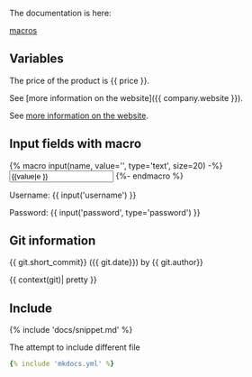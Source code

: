 The documentation is here:

[macros](https://mkdocs-macros-plugin.readthedocs.io/en/latest/)

## Variables

The price of the product is {{ price }}.

See [more information on the website]({{ company.website }}).

See <a href="{{ company.website }}">more information on the website</a>.

## Input fields with macro

{% macro input(name, value='', type='text', size=20) -%}
    <input type="{{ type }}" name="{{ name }}" value="{{
        value|e }}" size="{{ size }}">
{%- endmacro %}

<p>Username: {{ input('username') }}</p>
<p>Password: {{ input('password', type='password') }}</p>


## Git information

{{ git.short_commit}} ({{ git.date}}) by {{ git.author}}

{{ context(git)| pretty }}

## Include

{% include 'docs/snippet.md' %}

The attempt to include different file

```yaml
{% include 'mkdocs.yml' %}
```